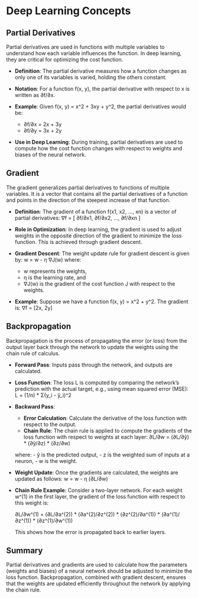 # Deep Learning Concepts

## Partial Derivatives
Partial derivatives are used in functions with multiple variables to understand how each variable influences the function. In deep learning, they are critical for optimizing the cost function.

- **Definition**: The partial derivative measures how a function changes as only one of its variables is varied, holding the others constant.
- **Notation**: For a function f(x, y), the partial derivative with respect to x is written as ∂f/∂x.
- **Example**: 
    Given f(x, y) = x^2 + 3xy + y^2, the partial derivatives would be:
    - ∂f/∂x = 2x + 3y
    - ∂f/∂y = 3x + 2y

- **Use in Deep Learning**: During training, partial derivatives are used to compute how the cost function changes with respect to weights and biases of the neural network.

## Gradient
The gradient generalizes partial derivatives to functions of multiple variables. It is a vector that contains all the partial derivatives of a function and points in the direction of the steepest increase of that function.

- **Definition**: The gradient of a function f(x1, x2, ..., xn) is a vector of partial derivatives:
  ∇f = [ ∂f/∂x1, ∂f/∂x2, ..., ∂f/∂xn ]
  
- **Role in Optimization**: In deep learning, the gradient is used to adjust weights in the opposite direction of the gradient to minimize the loss function. This is achieved through gradient descent.

- **Gradient Descent**: The weight update rule for gradient descent is given by:
  w = w - η ∇J(w) 
  where:
    - w represents the weights,
    - η is the learning rate, and
    - ∇J(w) is the gradient of the cost function J with respect to the weights.

- **Example**:
  Suppose we have a function f(x, y) = x^2 + y^2. The gradient is:
  ∇f = [2x, 2y]

## Backpropagation
Backpropagation is the process of propagating the error (or loss) from the output layer back through the network to update the weights using the chain rule of calculus.

- **Forward Pass**: Inputs pass through the network, and outputs are calculated.
- **Loss Function**: The loss L is computed by comparing the network’s prediction with the actual target, e.g., using mean squared error (MSE):
  L = (1/n) * Σ(y_i - ŷ_i)^2

- **Backward Pass**:
    - **Error Calculation**: Calculate the derivative of the loss function with respect to the output. 
    - **Chain Rule**: The chain rule is applied to compute the gradients of the loss function with respect to weights at each layer:
      ∂L/∂w = (∂L/∂ŷ) * (∂ŷ/∂z) * (∂z/∂w)

    where:
      - ŷ is the predicted output,
      - z is the weighted sum of inputs at a neuron,
      - w is the weight.

- **Weight Update**:
  Once the gradients are calculated, the weights are updated as follows:
  w = w - η (∂L/∂w)

- **Chain Rule Example**: 
    Consider a two-layer network. For each weight w^(1) in the first layer, the gradient of the loss function with respect to this weight is:
    
    ∂L/∂w^(1) = (∂L/∂a^(2)) * (∂a^(2)/∂z^(2)) * (∂z^(2)/∂a^(1)) * (∂a^(1)/∂z^(1)) * (∂z^(1)/∂w^(1))

    This shows how the error is propagated back to earlier layers.

## Summary
Partial derivatives and gradients are used to calculate how the parameters (weights and biases) of a neural network should be adjusted to minimize the loss function. Backpropagation, combined with gradient descent, ensures that the weights are updated efficiently throughout the network by applying the chain rule.
